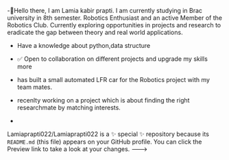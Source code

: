 
-👋Hello there, I am Lamia kabir prapti.
I am currently studying in Brac university in 8th semester. 
Robotics Enthusiast and an active Member of the Robotics Club.
Currently exploring opportunities in projects and research to eradicate the gap between theory and real world applications.
- Have a knowledge about python,data structure
- ✅️ Open to collaboration on different projects and upgrade my skills more
- has built a small automated LFR car for the Robotics project with my team mates.
- recenlty working on a project which is about finding the right researchmate by matching interests.


- 
Lamiaprapti022/Lamiaprapti022 is a ✨ special ✨ repository because its `README.md` (this file) appears on your GitHub profile.
You can click the Preview link to take a look at your changes.
--->
